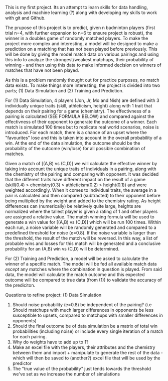 This is my first project. Its an attempt to learn skills for data handling, analysis and machine learning (?) along with developing my skills to work with git and Github.

The prupose of this project is to predict, given n badminton players (first trial n=4, with further expansion to n=6 to ensure project is robust), the winner in a doubles game of randomly matched players. To make the project more complex and interesting, a model will be designed to make a prediction on a matching that has not been played before previously. This will be done by giving the model match data on various pairings and using this info to analyze the strongest/weakest matchups, their probability of winning - and then using this data to make informed decision on winners of matches that have not been played.

As this is a problem randomly thought out for practice purposes, no match data exists. To make things more interesting, the project is divided into two parts; (1) Data Simulation and (2) Training and Prediction. 

For (1) Data Simulation, 4 players (Jon, Jr, Mo and Nish) are defined with 3 individually unique traits (skill, athleticism, height) along with 1 trait that depends on their pairing for a game (chemistry). The effectivness of a pairing is calculated (SEE FORMULA BELOW) and compared against the effectivness of their opponent to generate the outcome of a winner. Each match is simulated 100 times but to replicate real world scenarios, noise is introduced. For each match, there is a chance of an upset where the "favourites" lose and this is taken into account in the overall probability of a win. At the end of the data simulation, the outcome should be the probability of the outcome (win/lose) for all possible combination of matches.

Given a match of [(A,B) vs (C,D)] we will calculate the effective winner by taking into account the unique traits of individuals in a pairing, along with the chemistry of the pairing and comparing with opponent. It was decided that the different traits have different impact on the result of a game (skill(0.4) > chemistry(0.3) > athleticism(0.2) > height(0.1)) and were weighted accordingly. When it comes to individual traits, the average in a pair is calculated and then compared (subtracted) to their opponent before being multiplied by the weight and added to the chemistry rating. As height differences can (numerically) be relatively quite large, heights are normalized where the tallest player is given a rating of 1 and other players are assigned a relative value. The match winning formula will be used to generate a win value for [(A,B) vs (C,D)] which will be run 100 times. Within each run, a noise variable will be randomly generated and compared to a predefined threshold for noise (e=0.8). If the noise variable is larger than the threshold, the result of the match will be reversed. In this way, a list of probable wins and losses for this match will be generated and a conclusive probability for an (A,B) win vs (C,D) will be determined. 



For (2) Training and Prediction, a model will be asked to calculate the winner of a specific match. The model will be fed all available match data *except* any matches where the combination in question is played. From said data, the model will calculate the match outcome and this expected outcome will be compared to true data (from (1)) to validate the accuracy of the prediciton. 



Questions to refine project:
(1) Data Simulation
1. Should noise probability (e=0.8) be independent of the pairing? (i.e Should matchups with much larger differences in opponents be less susceptible to upsets, compared to matchups with smaller differences in opponents)
2. Should the final outcome be of data simulation be a matrix of total win probabilities (including noise) or include every single iteration of a match for each pairing. 
3. Why do weights have to add up to 1?
4. Make an excel file with the players, their attributes and the chemistry between them and import + manipulate to generate the rest of the data - which will then be saved to (another?) excel file that will be used by the predictor 
5. The "true value of the probability" just tends towards the threshold we've set as we increase the number of simulations